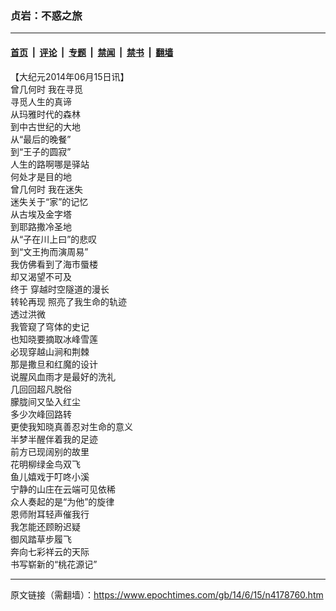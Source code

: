 ### 贞岩：不惑之旅

---

#### [首页](../../../..?n4178760) &nbsp;|&nbsp; [评论](../../../../../epoch-comment?n4178760) &nbsp;|&nbsp; [专题](../../../../../epoch-special?n4178760) &nbsp;|&nbsp; [禁闻](../../../../../epoch-news?n4178760) &nbsp;|&nbsp; [禁书](../../../../../books?n4178760) &nbsp;|&nbsp; [翻墙](https://github.com/gfw-breaker/nogfw/blob/master/README.md?n4178760)


<div class="post_content" id="artbody" itemprop="articleBody">
 <!-- article content begin -->
 <p>
  【大纪元2014年06月15日讯】
  <br/>
  曾几何时 我在寻觅
  <br/>
  寻觅人生的真谛
  <br/>
  从玛雅时代的森林
  <br/>
  到中古世纪的大地
  <br/>
  从“最后的晚餐”
  <br/>
  到“王子的圆寂”
  <br/>
  人生的路啊哪是驿站
  <br/>
  何处才是目的地
  <br/>
  曾几何时 我在迷失
  <br/>
  迷失关于“家”的记忆
  <br/>
  从古埃及金字塔
  <br/>
  到耶路撒冷圣地
  <br/>
  从“子在川上曰”的悲叹
  <br/>
  到“文王拘而演周易”
  <br/>
  我仿佛看到了海市蜃楼
  <br/>
  却又渴望不可及
  <br/>
  终于 穿越时空隧道的漫长
  <br/>
  转轮再现 照亮了我生命的轨迹
  <br/>
  透过洪微
  <br/>
  我管窥了穹体的史记
  <br/>
  也知晓要摘取冰峰雪莲
  <br/>
  必现穿越山涧和荆棘
  <br/>
  那是撒旦和红魔的设计
  <br/>
  说腥风血雨才是最好的洗礼
  <br/>
  几回回超凡脱俗
  <br/>
  朦胧间又坠入红尘
  <br/>
  多少次峰回路转
  <br/>
  更使我知晓真善忍对生命的意义
  <br/>
  半梦半醒伴着我的足迹
  <br/>
  前方已现阔别的故里
  <br/>
  花明柳绿金鸟双飞
  <br/>
  鱼儿嬉戏于叮咚小溪
  <br/>
  宁静的山庄在云端可见依稀
  <br/>
  众人奏起的是“为他”的旋律
  <br/>
  恩师附耳轻声催我行
  <br/>
  我怎能还顾盼迟疑
  <br/>
  御风踏草步履飞
  <br/>
  奔向七彩祥云的天际
  <br/>
  书写崭新的“桃花源记”
 </p>
 <!-- article content end -->
 <div id="below_article_ad">
 </div>
</div>


---

原文链接（需翻墙）：https://www.epochtimes.com/gb/14/6/15/n4178760.htm